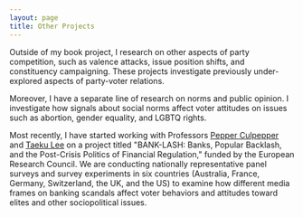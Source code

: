 ```yaml
---
layout: page
title: Other Projects
---
```


Outside of my book project, I research on other aspects of party competition, such as valence attacks, issue position shifts, and constituency campaigning. These projects investigate previously under-explored aspects of party-voter relations. 

Moreover, I have a separate line of research on norms and public opinion. I investigate how signals about social norms affect voter attitudes on issues such as abortion, gender equality, and LGBTQ rights.

Most recently, I have started working with Professors [Pepper Culpepper](http://www.pepperculpepper.net) and [Taeku Lee](https://polisci.berkeley.edu/people/person/taeku-lee) on a project titled "BANK-LASH: Banks, Popular Backlash, and the Post-Crisis Politics of Financial Regulation," funded by the European Research Council. We are conducting nationally representative panel surveys and survey experiments in six countries (Australia, France, Germany, Switzerland, the UK, and the US) to examine how different media frames on banking scandals affect voter behaviors and attitudes toward elites and other sociopolitical issues.
